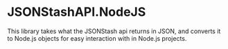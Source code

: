 # JSONStashAPI.NodeJS
This library takes what the JSONStash api returns in JSON, and converts it to Node.js objects for easy interaction with in Node.js projects.
